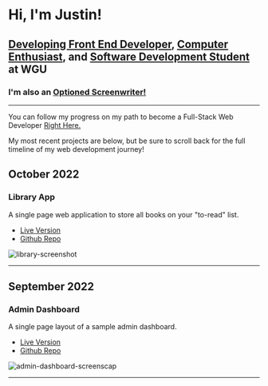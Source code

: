 # Hi, I'm Justin!

## [Developing Front End Developer](https://github.com/jzaager), [Computer Enthusiast](https://medium.com/@jzaager), and [Software Development Student](https://www.wgu.edu/online-it-degrees/software-development-bachelors-program.html) at WGU

### I'm also an <a href="https://www.hollywoodreporter.com/movies/movie-news/students-comedy-script-optioned-by-744947/">Optioned Screenwriter!</a>
<hr/>

You can follow my progress on my path to become a Full-Stack Web Developer <a href="https://github.com/jzaager/jzaager">Right Here.</a>

My most recent projects are below, but be sure to scroll back for the full timeline of my web development journey!

## October 2022

### Library App

A single page web application to store all books on your "to-read" list.

- [Live Version](https://jzaager.github.io/library/)
- [Github Repo](https://github.com/jzaager/library)

![library-screenshot](https://user-images.githubusercontent.com/94499968/195086123-5582c043-348f-4831-b363-c62880cd20b0.png)

<hr/>

## September 2022

### Admin Dashboard

A single page layout of a sample admin dashboard.

- [Live Version](https://jzaager.github.io/admin-dashboard/)
- [Github Repo](https://github.com/jzaager/admin-dashboard)

![admin-dashboard-screenscap](https://user-images.githubusercontent.com/94499968/195087933-0815549b-c3e7-4f6c-91c4-1e9ee1f4aa1b.png)

<hr/>

